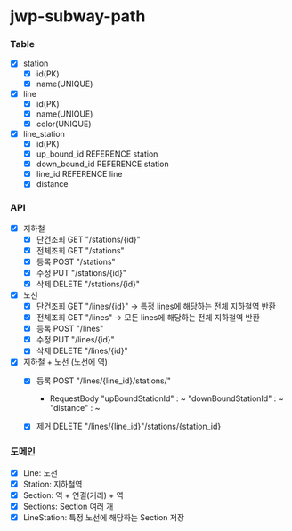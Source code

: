 # jwp-subway-path

### Table
- [x] station
    - [x] id(PK)
    - [x] name(UNIQUE)
- [x] line
    - [x] id(PK)
    - [x] name(UNIQUE)
    - [x] color(UNIQUE)
- [x] line_station
    - [x] id(PK)
    - [x] up_bound_id REFERENCE station
    - [x] down_bound_id REFERENCE station
    - [x] line_id REFERENCE line
    - [x] distance

### API
- [x] 지하철
    - [x] 단건조회 GET "/stations/{id}"
    - [x] 전체조회 GET "/stations"
    - [x] 등록 POST "/stations"
    - [x] 수정 PUT "/stations/{id}"
    - [x] 삭제 DELETE "/stations/{id}"
- [x] 노선
    - [x] 단건조회 GET "/lines/{id}" -> 특정 lines에 해당하는 전체 지하철역 반환
    - [x] 전체조회 GET "/lines" -> 모든 lines에 해당하는 전체 지하철역 반환
    - [x] 등록 POST "/lines"
    - [x] 수정 PUT "/lines/{id}"
    - [x] 삭제 DELETE "/lines/{id}"
- [x] 지하철 + 노선 (노선에 역)
    - [x] 등록 POST "/lines/{line_id}/stations/"
        - RequestBody "upBoundStationId" : ~
          "downBoundStationId" : ~
          "distance" : ~
    - [x] 제거 DELETE "/lines/{line_id}"/stations/{station_id}


### 도메인
- [x] Line: 노선
- [x] Station: 지하철역
- [x] Section: 역 + 연결(거리) + 역
- [x] Sections: Section 여러 개
- [x] LineStation: 특정 노선에 해당하는 Section 저장
